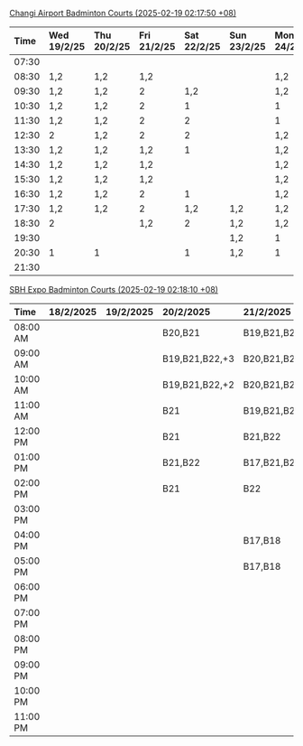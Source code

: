 [Changi Airport Badminton Courts (2025-02-19 02:17:50 +08)](https://www.carc.org.sg/FacilityBooking.aspx)

| Time   | Wed 19/2/25   | Thu 20/2/25   | Fri 21/2/25   | Sat 22/2/25   | Sun 23/2/25   | Mon 24/2/25   | Tue 25/2/25   |
|:-------|:--------------|:--------------|:--------------|:--------------|:--------------|:--------------|:--------------|
| 07:30  |               |               |               |               |               |               |               |
| 08:30  | 1,2           | 1,2           | 1,2           |               |               | 1,2           | 1,2           |
| 09:30  | 1,2           | 1,2           | 2             | 1,2           |               | 1,2           | 1,2           |
| 10:30  | 1,2           | 1,2           | 2             | 1             |               | 1             | 1,2           |
| 11:30  | 1,2           | 1,2           | 2             | 2             |               | 1             | 1,2           |
| 12:30  | 2             | 1,2           | 2             | 2             |               | 1,2           | 1,2           |
| 13:30  | 1,2           | 1,2           | 1,2           | 1             |               | 1,2           | 1,2           |
| 14:30  | 1,2           | 1,2           | 1,2           |               |               | 1,2           | 1,2           |
| 15:30  | 1,2           | 1,2           | 1,2           |               |               | 1,2           | 1,2           |
| 16:30  | 1,2           | 1,2           | 2             | 1             |               | 1,2           | 1,2           |
| 17:30  | 1,2           | 1,2           | 2             | 1,2           | 1,2           | 1,2           | 1,2           |
| 18:30  | 2             |               | 1,2           | 2             | 1,2           | 1,2           | 1,2           |
| 19:30  |               |               |               |               | 1,2           | 1             | 2             |
| 20:30  | 1             | 1             |               | 1             | 1,2           | 1             | 2             |
| 21:30  |               |               |               |               |               |               |               |

[SBH Expo Badminton Courts (2025-02-19 02:18:10 +08)](https://singaporebadmintonhall.getomnify.com/widgets/O3MRKGBH359GA55KHMG1RD)

| Time     | 18/2/2025   | 19/2/2025   | 20/2/2025      | 21/2/2025      | 22/2/2025      | 23/2/2025      | 24/2/2025    |
|:---------|:------------|:------------|:---------------|:---------------|:---------------|:---------------|:-------------|
| 08:00 AM |             |             | B20,B21        | B19,B21,B22,+4 | B16            |                |              |
| 09:00 AM |             |             | B19,B21,B22,+3 | B20,B21,B22,+2 | B16,B17        |                |              |
| 10:00 AM |             |             | B19,B21,B22,+2 | B20,B21,B22,+2 | B19,B20,B22,+2 |                |              |
| 11:00 AM |             |             | B21            | B19,B21,B22,+1 | B18,B20,B22,+1 |                |              |
| 12:00 PM |             |             | B21            | B21,B22        | B18,B20,B22,+1 |                |              |
| 01:00 PM |             |             | B21,B22        | B17,B21,B22    | B18,B19,B22    |                |              |
| 02:00 PM |             |             | B21            | B22            | B21,B22        |                |              |
| 03:00 PM |             |             |                |                |                |                |              |
| 04:00 PM |             |             |                | B17,B18        |                |                |              |
| 05:00 PM |             |             |                | B17,B18        |                |                |              |
| 06:00 PM |             |             |                |                |                |                |              |
| 07:00 PM |             |             |                |                |                |                |              |
| 08:00 PM |             |             |                |                |                |                |              |
| 09:00 PM |             |             |                |                |                |                | B14,B15,B16  |
| 10:00 PM |             |             |                |                | B17,B20,B21,+6 | B19,B20,B21,+6 | A10,A8,A9,+7 |
| 11:00 PM |             |             |                |                | B20,B21,B22,+6 | B20,B21,B22,+8 | A10,A8,A9,+7 |
